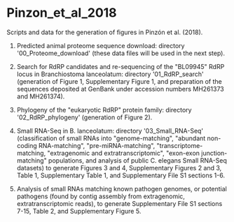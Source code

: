 # Pinzon_et_al_2018
Scripts and data for the generation of figures in Pinzón et al. (2018).

1. Predicted animal proteome sequence download: directory '00_Proteome_download' (these data files will be used in the next step).

2. Search for RdRP candidates and re-sequencing of the "BL09945" RdRP locus in Branchiostoma lanceolatum: directory '01_RdRP_search' (generation of Figure 1, Supplementary Figure 1, and preparation of the sequences deposited at GenBank under accession numbers MH261373 and MH261374).

3. Phylogeny of the "eukaryotic RdRP" protein family: directory '02_RdRP_phylogeny' (generation of Figure 2).

4. Small RNA-Seq in B. lanceolatum: directory '03_Small_RNA-Seq' (classification of small RNAs into "genome-matching", "abundant non-coding RNA-matching", "pre-miRNA-matching", "transcriptome-matching, "extragenomic and extratranscriptomic", "exon-exon junction-matching" populations, and analysis of public C. elegans Small RNA-Seq datasets) to generate Figures 3 and 4, Supplementary Figures 2 and 3, Table 1, Supplementary Table 1, and Supplementary File S1 sections 1-6.

5. Analysis of small RNAs matching known pathogen genomes, or potential pathogens (found by contig assembly from extragenomic, extratranscriptomic reads), to generate Supplementary File S1 sections 7-15, Table 2, and Supplementary Figure 5.
